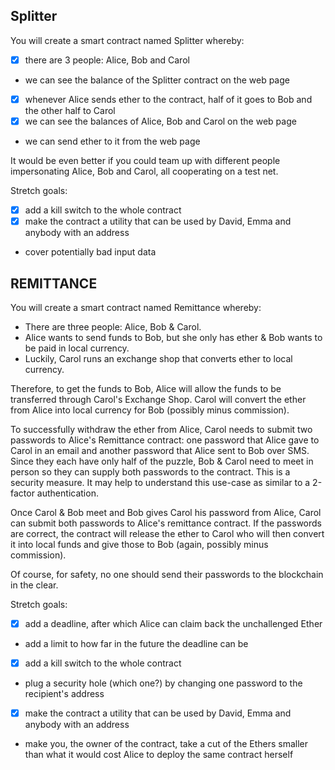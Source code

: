 Splitter
--------

You will create a smart contract named Splitter whereby:
  * [x] there are 3 people: Alice, Bob and Carol
  * we can see the balance of the Splitter contract on the web page
  * [x] whenever Alice sends ether to the contract, half of it goes to Bob and the other half to Carol
  * [x] we can see the balances of Alice, Bob and Carol on the web page
  * we can send ether to it from the web page

It would be even better if you could team up with different people impersonating Alice, Bob and Carol, all cooperating on a test net.

Stretch goals:
  * [x] add a kill switch to the whole contract
  * [x] make the contract a utility that can be used by David, Emma and anybody with an address
  * cover potentially bad input data




REMITTANCE
------------
You will create a smart contract named Remittance whereby:

  * There are three people: Alice, Bob & Carol.
  * Alice wants to send funds to Bob, but she only has ether & Bob wants to be paid in local currency.
  * Luckily, Carol runs an exchange shop that converts ether to local currency.

Therefore, to get the funds to Bob, Alice will allow the funds to be transferred through Carol's Exchange Shop. Carol will convert the ether from Alice into local currency for Bob (possibly minus commission).

To successfully withdraw the ether from Alice, Carol needs to submit two passwords to Alice's Remittance contract: one password that Alice gave to Carol in an email and another password that Alice sent to Bob over SMS. Since they each have only half of the puzzle, Bob & Carol need to meet in person so they can supply both passwords to the contract. This is a security measure. It may help to understand this use-case as similar to a 2-factor authentication.

Once Carol & Bob meet and Bob gives Carol his password from Alice, Carol can submit both passwords to Alice's remittance contract. If the passwords are correct, the contract will release the ether to Carol who will then convert it into local funds and give those to Bob (again, possibly minus commission).

Of course, for safety, no one should send their passwords to the blockchain in the clear.

Stretch goals:

  * [x] add a deadline, after which Alice can claim back the unchallenged Ether
  * add a limit to how far in the future the deadline can be
  * [x] add a kill switch to the whole contract
  * plug a security hole (which one?) by changing one password to the recipient's address
  * [x] make the contract a utility that can be used by David, Emma and anybody with an address
  * make you, the owner of the contract, take a cut of the Ethers smaller than what it would cost Alice to deploy the same contract herself

